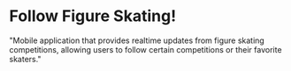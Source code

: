 # Follow Figure Skating!

"Mobile application that provides realtime updates from figure skating competitions, allowing users to follow certain competitions or their favorite skaters."
